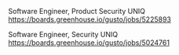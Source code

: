 Software Engineer, Product Security  UNIQ https://boards.greenhouse.io/gusto/jobs/5225893

Software Engineer, Security UNIQ https://boards.greenhouse.io/gusto/jobs/5024761

